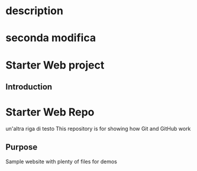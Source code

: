 # description
# seconda modifica
# Starter Web project
## Introduction
# Starter Web Repo
un'altra riga di testo
This repository is for showing how Git and GitHub work

## Purpose

Sample website with plenty of files for demos